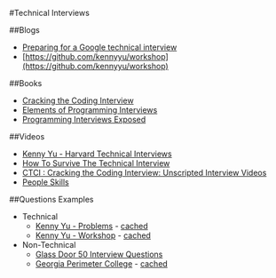 #Technical Interviews

##Blogs
* [Preparing for a Google technical interview
](http://grouplens.org/blog/preparing-for-a-google-technical-interview/)
* [https://github.com/kennyyu/workshop](https://github.com/kennyyu/workshop)


##Books
* [Cracking the Coding Interview](http://www.amazon.com/gp/product/0984782850)
* [Elements of Programming Interviews](http://www.amazon.com/gp/product/1479274836)
* [Programming Interviews Exposed](http://www.amazon.com/gp/product/1118261364)

##Videos
* [Kenny Yu - Harvard Technical Interviews](https://www.youtube.com/watch?v=U0nvXHh7o-w)
* [How To Survive The Technical Interview](https://www.youtube.com/watch?v=6hK3V7-ig8k)
* [CTCI : Cracking the Coding Interview: Unscripted Interview Videos](https://vimeo.com/ondemand/ctci)
* [People Skills](http://lifehacker.com/398867/how-to-hack-a-technical-job-interview)

##Questions Examples
* Technical
    - [Kenny Yu - Problems](https://github.com/kennyyu/workshop/blob/master/problems.pdf) - [cached](../resources/kennyyu/problems.pdf)
    - [Kenny Yu - Workshop](https://github.com/kennyyu/workshop/blob/master/workshop.pdf) - [cached](../resources/kennyyu/workshop.pdf)
* Non-Technical
    - [Glass Door 50  Interview Questions](https://www.glassdoor.com/Interview/seattle-interview-questions-SRCH_IL.0,7_IM781.htm)
    - [Georgia Perimeter College](http://depts.gpc.edu/careerservices/50%20Common%20Interview%20Questions.pdf) - [cached](../resources/depts.gpc.edu/50%20Common%20Interview%20Questions.pdf)


